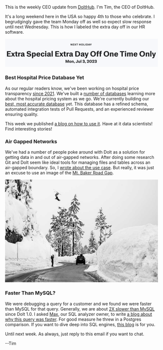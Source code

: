 This is the weekly CEO update from [DoltHub](https://www.dolthub.com/). I'm Tim, the CEO of DoltHub. 

It's a long weekend here in the USA so happy 4th to those who celebrate. I begrudgingly gave the team Monday off as well so expect slow response until next Wednesday. This is how I labeled the extra day off in our HR software.

![Extra Day Off](../images/extra-day-off.png)

### Best Hospital Price Database Yet

As our regular readers know, we've been working on hospital price transparency [since 2021](https://www.dolthub.com/repositories/dolthub/hospital-price-transparency). We've built a [number of databases](https://www.dolthub.com/profile/discover?q=transparency) learning more about the hospital pricing system as we go. We're currently building our [best, most accurate database](https://www.dolthub.com/repositories/dolthub/transparency-in-pricing) yet. This database has a refined schema, automated integration tests of Pull Requests, and an experienced reviewer ensuring quality. 

This week we published [a blog on how to use it](https://www.dolthub.com/blog/2023-06-28-how-not-to-hpt/). Have at it data scientists! Find interesting stories!

### Air Gapped Networks

We've had a number of people poke around with Dolt as a solution for getting data in and out of air-gapped networks. After doing some research Git and Dolt seem like ideal tools for managing files and tables across an air-gapped boundary. So, I [wrote about the use case](https://www.dolthub.com/blog/2023-06-26-air-gap-network/). But really, it was just an excuse to use an image of the [Mt. Baker Road Gap](https://www.youtube.com/watch?v=XOsXU_gbGI8).

[![Mt Baker Road Gap](../images/air-gap.jpg)](https://www.dolthub.com/blog/2023-06-26-air-gap-network/)

### Faster Than MySQL?

We were debugging a query for a customer and we found we were faster than MySQL for that query. Generally, we are about [2X slower than MySQL](https://docs.dolthub.com/sql-reference/benchmarks/latency) since Dolt 1.0. I asked [Max](https://www.dolthub.com/team#max), our SQL analyzer owner, to write [a blog about why this query was faster](https://www.dolthub.com/blog/2023-06-23-faster-than-mysql/). For good measure he threw in a Postgres comparison. If you want to dive deep into SQL engines, [this blog](https://www.dolthub.com/blog/2023-06-23-faster-than-mysql/) is for you.

Until next week. As always, just reply to this email if you want to chat.

--Tim